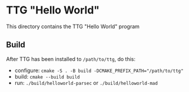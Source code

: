 # TTG "Hello World"

This directory contains the TTG "Hello World" program

## Build

After TTG has been installed to `/path/to/ttg`, do this:

- configure: `cmake -S . -B build -DCMAKE_PREFIX_PATH="/path/to/ttg"`
- build: `cmake --build build`
- run: `./build/helloworld-parsec` or `./build/helloworld-mad`
